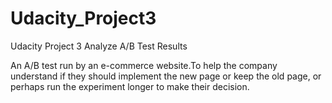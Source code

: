 # Udacity_Project3
Udacity Project 3 Analyze A/B Test Results

An A/B test run by an e-commerce website.To help the company understand if they should implement the new page or keep the old page, or perhaps run the experiment longer to make their decision.
